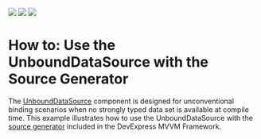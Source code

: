 <!-- default badges list -->
![](https://img.shields.io/endpoint?url=https://codecentral.devexpress.com/api/v1/VersionRange/355442878/21.1.2%2B)
[![](https://img.shields.io/badge/Open_in_DevExpress_Support_Center-FF7200?style=flat-square&logo=DevExpress&logoColor=white)](https://supportcenter.devexpress.com/ticket/details/T988205)
[![](https://img.shields.io/badge/📖_How_to_use_DevExpress_Examples-e9f6fc?style=flat-square)](https://docs.devexpress.com/GeneralInformation/403183)
<!-- default badges end -->
# How to: Use the UnboundDataSource with the Source Generator

The [UnboundDataSource](https://docs.devexpress.com/WPF/DevExpress.Xpf.Core.DataSources.UnboundDataSource) component is designed for unconventional binding scenarios when no strongly typed data set is available at compile time. This example illustrates how to use the UnboundDataSource with the [source generator](https://docs.devexpress.com/WPF/402989/mvvm-framework/viewmodels/compile-time-generated-viewmodels) included in the DevExpress MVVM Framework.
